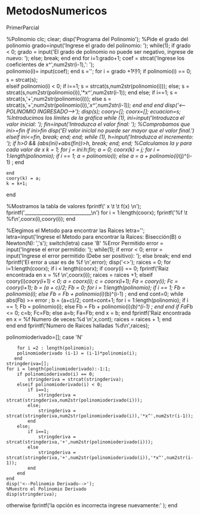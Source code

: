 MetodosNumericos
================

PrimerParcial

%Polinomio
clc;
clear;
disp('Programa del Polinomio');
%Pide el grado del polinomio
grado=input('Ingrese el grado del polinomio: ');
while(1);
    if grado < 0;
        grado = input('El grado de polinomio no puede ser negativo, ingrese de nuevo: ');
    else;
        break;
    end
end
for i=1:grado+1;
    coef = strcat('Ingrese los coeficientes de x^',num2str(i-1),': ');  
    polinomio(i)= input(coef);
end
s ='';
for i = grado +1:-1:1;
    if polinomio(i) == 0;
        s = strcat(s);    
    elseif polinomio(i) < 0;
        if i==1;
            s = strcat(s,num2str(polinomio(i)));
        else;
            s = strcat(s,num2str(polinomio(i)),'*x^',num2str(i-1));
        end
    else;
        if i==1;
            s = strcat(s,'+',num2str(polinomio(i)));
        else
             s = strcat(s,'+',num2str(polinomio(i)),'*x^',num2str(i-1));
        end
    end
end
disp('<--POLINOMIO INGRESADO-->');
disp(s);
coory=[];
coorx=[];
ecuacion=s;
%Introducimos los límites de la gráfica
while (1),
    ini=input('Introduzca el valor inicial:  ');
    fin=input('Introduzca el valor final:  ');
    %Comprobamos que ini>=fin
    if ini>fin
       disp('El valor iniclal no puede ser mayor que el valor final.')
    elseif ini<=fin,
       break;
    end;
end;
while (1),
   h=input('Introduzca el incremento:  ');
   if h>0 && (abs(ini)+abs(fin))>h,
      break;
   end;
end;
%Calculamos la y para cada valor de x
k = 1;
for j = ini:h:fin;
    a = 0;
    coorx(k) = j;
    for i = 1:length(polinomio);
        if i == 1;
            a = polinomio(i);
        else
            a = a + polinomio(i)*(j)^(i-1) ;
        end
          
    end
    coory(k) = a;
    k = k+1;
end


%Mostramos la tabla de valores
fprintf(' x \t \t f(x) \n');
fprintf('____________________________\n')
for i = 1:length(coorx);
    fprintf('%f \t %f\n',coorx(i),coory(i));
end

%Elegimos el Metodo para encontrar las Raices
letra='';
letra=input('Ingrese el Metodo para encontrar la Raices: Bisección(B) o Newton(N): ','s');
switch(letra)
   case 'B' 
      %Error Permitido
error = input('Ingrese el error permitido: ');
while(1);
    if error < 0;
        error = input('Ingrese el error permitido (Debe ser positivo): ');
    else
        break;
    end
end
fprintf('El error a usar es de %f \n',error);
disp('<<Buscando los puntos donde se encuentra la raiz>>');
raices = 0;
for i=1:length(coorx);
    if i < length(coorx);
        if coory(i) == 0;
            fprintf('Raiz encontrada en x = %f \n',coorx(i));
            raices = raices +1;
        elseif coory(i)*coory(i+1) < 0;
            a = coorx(i);
            c = coorx(i+1);
            Fa = coory(i);
            Fc = coory(i+1);
            b = (a + c)/2;
            Fb = 0;
            for i = 1:length(polinomio);
                if i == 1;
                    Fb = polinomio(i);
                else
                    Fb = Fb + polinomio(i)*(b)^(i-1) ;
                end
            end
            cont=0;
            while abs(Fb) >= error ;
                b = (a+c)/2;
                cont=cont+1;
                for i = 1:length(polinomio);
                    if i == 1;
                        Fb = polinomio(i);
                    else
                        Fb = Fb + polinomio(i)*(b)^(i-1) ;
                    end
                end
                if Fa*Fb <= 0;
                    c=b;
                    Fc=Fb;
                else
                    a=b;
                    Fa=Fb;
                end
                x = b;
            end
            fprintf('Raiz encontrada en x = %f Numero de veces:%d \n',x,cont);
            raices = raices + 1;
        end        
    end
end
fprintf('Numero de Raices halladas %d\n',raices);

polinomioderivado=[];
   case 'N' 
       
        for i =2 : length(polinomio);
        polinomioderivado (i-1) = (i-1)*polinomio(i);
       end
    stringderiva=[];
    for i = length(polinomioderivado):-1:1;
        if polinomioderivado(i) == 0;
            stringderiva = strcat(stringderiva);    
        elseif polinomioderivado(i) < 0;
            if i==1;
                stringderiva = strcat(stringderiva,num2str(polinomioderivado(i)));
            else;
                stringderiva = strcat(stringderiva,num2str(polinomioderivado(i)),'*x^',num2str(i-1));
            end
        else;
            if i==1;
                stringderiva = strcat(stringderiva,'+',num2str(polinomioderivado(i)));
            else
                stringderiva = strcat(stringderiva,'+',num2str(polinomioderivado(i)),'*x^',num2str(i-1));
            end
        end
    end
    disp('<--Polinomio Derivado-->');
    %Muestro el Polinomio Derivado
    disp(stringderiva);
    
   otherwise
     fprintf('la opción es incorrecta ingrese nuevamente:' );
end

